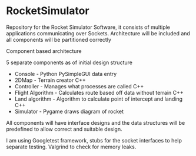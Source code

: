 # RocketSimulator
Repository for the Rocket Simulator Software, it consists of multiple applications communicating over Sockets. 
Architecture will be included and all components will be partitioned correctly

Component based architecture

5 separate components as of initial design structure
  - Console - Python PySimpleGUI data entry
  - 2DMap - Terrain creator C++
  - Controller - Manages what processes are called C++
  - Flight Algorithm - Calculates route based off data without terrain C++
  - Land algorithm - Algorithm to calculate point of intercept and landing C++
  - Simulator - Pygame draws diagram of rocket

All components will have interface designs and the data structures will be predefined to allow correct and suitable design.

I am using Googletest framework, stubs for the socket interfaces to help separate testing. Valgrind to check for memory leaks.


